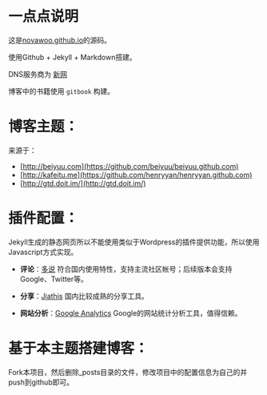一点点说明
===

这是[novawoo.github.io](http://novawoo.github.io)的源码。

使用Github + Jekyll + Markdown搭建。

DNS服务商为 [新网](http://www.xinnet.com/)

博客中的书籍使用 `gitbook`  构建。

博客主题：
===

来源于：
- [http://beiyuu.com](https://github.com/beiyuu/beiyuu.github.com)
- [http://kafeitu.me](https://github.com/henryyan/henryyan.github.com)
- [http://gtd.doit.im/](http://gtd.doit.im/)


插件配置：
===

Jekyll生成的静态网页所以不能使用类似于Wordpress的插件提供功能，所以使用Javascript方式实现。

* **评论**：[多说](http://duoshuo.com) 符合国内使用特性，支持主流社区帐号；后续版本会支持Google、Twitter等。

* **分享**：[Jiathis](http://www.jiathis.com/) 国内比较成熟的分享工具。

* **网站分析**：[Google Analytics](http://www.google.com/analytics/) Google的网站统计分析工具，值得信赖。

基于本主题搭建博客：
===

Fork本项目，然后删除_posts目录的文件，修改项目中的配置信息为自己的并push到github即可。
